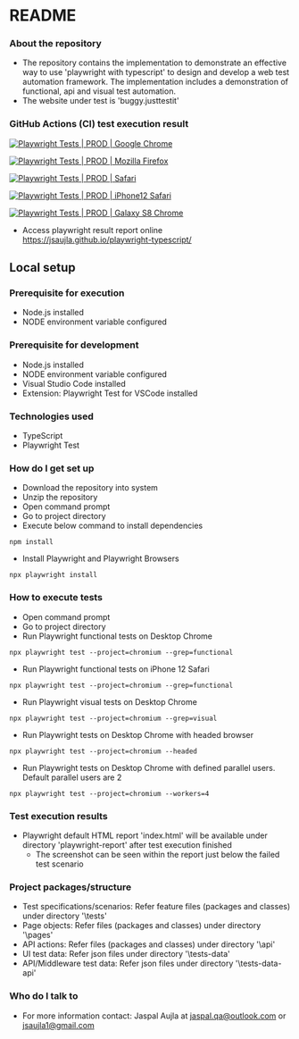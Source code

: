 # README #

### About the repository ###
* The repository contains the implementation to demonstrate an effective way to use 'playwright with typescript' to design and develop a web test automation framework. The implementation includes a demonstration of functional, api and visual test automation.
* The website under test is 'buggy.justtestit'

### GitHub Actions (CI) test execution result ###
[![Playwright Tests | PROD | Google Chrome](https://github.com/jsaujla/playwright-typescript/actions/workflows/playwright-prod-chrome.yml/badge.svg)](https://github.com/jsaujla/playwright-typescript/actions/workflows/playwright-prod-chrome.yml)

[![Playwright Tests | PROD | Mozilla Firefox](https://github.com/jsaujla/playwright-typescript/actions/workflows/playwright-prod-firefox.yml/badge.svg)](https://github.com/jsaujla/playwright-typescript/actions/workflows/playwright-prod-firefox.yml)

[![Playwright Tests | PROD | Safari](https://github.com/jsaujla/playwright-typescript/actions/workflows/playwright-prod-safari.yml/badge.svg)](https://github.com/jsaujla/playwright-typescript/actions/workflows/playwright-prod-safari.yml)

[![Playwright Tests | PROD | iPhone12 Safari](https://github.com/jsaujla/playwright-typescript/actions/workflows/playwright-prod-iphone12-safari.yml/badge.svg)](https://github.com/jsaujla/playwright-typescript/actions/workflows/playwright-prod-iphone12-safari.yml)

[![Playwright Tests | PROD | Galaxy S8 Chrome](https://github.com/jsaujla/playwright-typescript/actions/workflows/playwright-prod-galaxys8-chrome.yml/badge.svg)](https://github.com/jsaujla/playwright-typescript/actions/workflows/playwright-prod-galaxys8-chrome.yml)

* Access playwright result report online  
  https://jsaujla.github.io/playwright-typescript/

## Local setup ##

### Prerequisite for execution ###
* Node.js installed
* NODE environment variable configured

### Prerequisite for development ###
* Node.js installed
* NODE environment variable configured
* Visual Studio Code installed
* Extension: Playwright Test for VSCode installed

### Technologies used ###
* TypeScript
* Playwright Test

### How do I get set up ###
* Download the repository into system
* Unzip the repository
* Open command prompt
* Go to project directory
* Execute below command to install dependencies
```
npm install
```
* Install Playwright and Playwright Browsers
```
npx playwright install
```

### How to execute tests ###
* Open command prompt
* Go to project directory
* Run Playwright functional tests on Desktop Chrome
```
npx playwright test --project=chromium --grep=functional
```
* Run Playwright functional tests on iPhone 12 Safari
```
npx playwright test --project=chromium --grep=functional
```
* Run Playwright visual tests on Desktop Chrome
```
npx playwright test --project=chromium --grep=visual
```
* Run Playwright tests on Desktop Chrome with headed browser
```
npx playwright test --project=chromium --headed
```
* Run Playwright tests on Desktop Chrome with defined parallel users. Default parallel users are 2
```
npx playwright test --project=chromium --workers=4
```

### Test execution results ###
* Playwright default HTML report 'index.html' will be available under directory 'playwright-report' after test execution finished
  * The screenshot can be seen within the report just below the failed test scenario

### Project packages/structure ###
* Test specifications/scenarios: Refer feature files (packages and classes) under directory '\tests\'
* Page objects: Refer files (packages and classes) under directory '\pages\'
* API actions: Refer files (packages and classes) under directory '\api\'
* UI test data: Refer json files under directory '\tests-data\'
* API/Middleware test data: Refer json files under directory '\tests-data-api\'

### Who do I talk to ###
* For more information contact: Jaspal Aujla at [jaspal.qa@outlook.com](mailto:jaspal.qa@outlook.com) or [jsaujla1@gmail.com](mailto:jsaujla1@gmail.com)